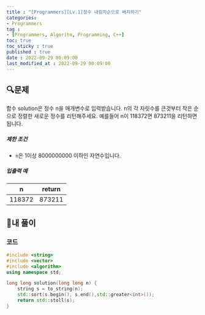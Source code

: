 ```yaml
---
title : "[Programmers][Lv.1]정수 내림차순으로 배치하기"
categories:
- Programmers
tag :
- [Programmers, Algoritm, Programming, C++]
toc: true
toc_sticky : true
published : true
date : 2022-09-29 00:09:00
last_modified_at : 2022-09-29 00:09:00
---
```


## 🔍문제

함수 solution은 정수 n을 매개변수로 입력받습니다. n의 각 자릿수를 큰것부터 작은 순으로 정렬한 새로운 정수를 리턴해주세요. 예를들어 n이 118372면 873211을 리턴하면 됩니다.

##### 제한 조건

- `n`은 1이상 8000000000 이하인 자연수입니다.

##### 입출력 예

| n      | return |
| ------ | :----: |
| 118372 | 873211 |



## 📝내 풀이

### 코드

```c++
#include <string>
#include <vector>
#include <algorithm>
using namespace std;

long long solution(long long n) {
    string s = to_string(n);
    std::sort(s.begin(), s.end(),std::greater<int>());
    return std::stoll(s);
}
```
